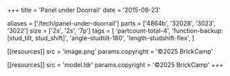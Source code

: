 +++
title = 'Panel under Doorrail'
date  = '2015-08-23'

aliases = ['/tech/panel-under-doorrail']
parts = ['4864b', '32028', '3023', '3022']
size  = ['2s', '2s', '7p']
tags  = [
  'partcount-total-4',
  'function-backup: [stud_tilt, stud_shift]',
  'angle-studtilt-180',
  'length-studshift-flex',
]

[[resources]]
src              = 'image.png'
params.copyright = '©2025 BrickCamp'

[[resources]]
src              = 'model.ldr'
params.copyright = '©2025 BrickCamp'
+++
